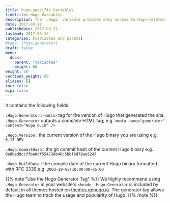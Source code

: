 ```yaml
---
title: Hugo-specific Variables
linktitle: Hugo Variables
description: The `.Hugo` variable provides easy access to Hugo-related data.
date: 2017-03-12
publishdate: 2017-03-12
lastmod: 2017-03-12
categories: [variables and params]
#tags: [hugo,generator]
draft: false
menu:
  docs:
    parent: "variables"
    weight: 60
weight: 60
sections_weight: 60
aliases: []
toc: false
wip: false
---
```


It contains the following fields:

`.Hugo.Generator`
: `<meta>` tag for the version of Hugo that generated the site. `.Hugo.Generator` outputs a *complete* HTML tag; e.g. `<meta name="generator" content="Hugo 0.18" />`

`.Hugo.Version`
: the current version of the Hugo binary you are using e.g. `0.13-DEV`<br>

`.Hugo.CommitHash`
: the git commit hash of the current Hugo binary e.g. `0e8bed9ccffba0df554728b46c5bbf6d78ae5247`

`.Hugo.BuildDate`
: the compile date of the current Hugo binary formatted with RFC 3339 e.g. `2002-10-02T10:00:00-05:00`<br>

{{% note "Use the Hugo Generator Tag" %}}
We highly recommend using `.Hugo.Generator` in your website's `<head>`. `.Hugo.Generator` is included by default in all themes hosted on [themes.gohugo.io](http://themes.gohugo.io). The generator tag allows the Hugo team to track the usage and popularity of Hugo.
{{% /note %}}

